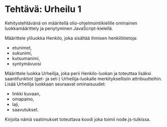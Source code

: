 # Tehtävä: Urheilu 1

Kehitystehtävänä on määritellä olio-ohjelmointikielille ominainen luokkamäärittely ja periytyminen JavaScript-kielellä.

Määrittele yliluokka Henkilo, joka sisältää ihmisen henkilötietoja:

- etunimet,
- sukunimi,
- kutsumanimi,
- syntymävuosi

Määrittele luokka Urheilija, joka perii Henkilo-luokan ja toteuttaa lisäksi saantifunktiot (get- ja set-) Urheilija-luokalle merkityksellisiin attribuutteihin. Lisää Urheilija luokkaan seuraavat ominaisuudet:

- linkki kuvaan,
- omapaino,
- laji,
- saavutukset.

Kirjoita nämä vaatimukset toteuttava koodi joka toimii node.js-tulkissa.
